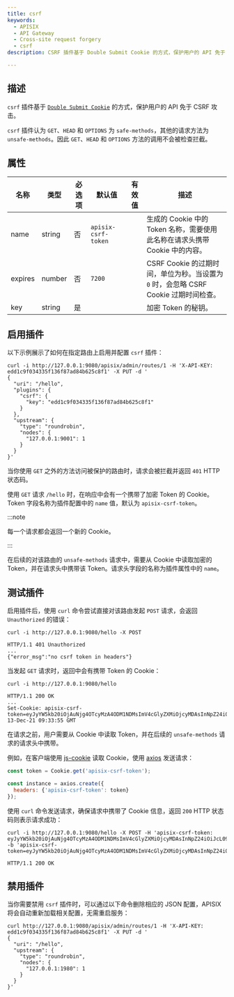 ```yaml
---
title: csrf
keywords:
  - APISIX
  - API Gateway
  - Cross-site request forgery
  - csrf
description: CSRF 插件基于 Double Submit Cookie 的方式，保护用户的 API 免于 CSRF 攻击。

---
```


<!--
#
# Licensed to the Apache Software Foundation (ASF) under one or more
# contributor license agreements.  See the NOTICE file distributed with
# this work for additional information regarding copyright ownership.
# The ASF licenses this file to You under the Apache License, Version 2.0
# (the "License"); you may not use this file except in compliance with
# the License.  You may obtain a copy of the License at
#
#     http://www.apache.org/licenses/LICENSE-2.0
#
# Unless required by applicable law or agreed to in writing, software
# distributed under the License is distributed on an "AS IS" BASIS,
# WITHOUT WARRANTIES OR CONDITIONS OF ANY KIND, either express or implied.
# See the License for the specific language governing permissions and
# limitations under the License.
#
-->

## 描述

`csrf` 插件基于 [`Double Submit Cookie`](https://en.wikipedia.org/wiki/Cross-site_request_forgery#Double_Submit_Cookie) 的方式，保护用户的 API 免于 CSRF 攻击。


`csrf` 插件认为 `GET`、`HEAD` 和 `OPTIONS` 为 `safe-methods`，其他的请求方法为 `unsafe-methods`。因此 `GET`、`HEAD` 和 `OPTIONS` 方法的调用不会被检查拦截。

## 属性

| 名称             | 类型    | 必选项 | 默认值 | 有效值 | 描述         |
| ---------------- | ------- | ----------- | ------- | ----- |---------------------|
| name   | string | 否    | `apisix-csrf-token`  |    | 生成的 Cookie 中的 Token 名称，需要使用此名称在请求头携带 Cookie 中的内容。 |
| expires | number | 否 | `7200` | | CSRF Cookie 的过期时间，单位为秒。当设置为 `0` 时，会忽略 CSRF Cookie 过期时间检查。|
| key | string | 是 |  |  | 加密 Token 的秘钥。        |


## 启用插件

以下示例展示了如何在指定路由上启用并配置 `csrf` 插件：

```shell
curl -i http://127.0.0.1:9080/apisix/admin/routes/1 -H 'X-API-KEY: edd1c9f034335f136f87ad84b625c8f1' -X PUT -d '
{
  "uri": "/hello",
  "plugins": {
    "csrf": {
      "key": "edd1c9f034335f136f87ad84b625c8f1"
    }
  },
  "upstream": {
    "type": "roundrobin",
    "nodes": {
      "127.0.0.1:9001": 1
    }
  }
}'
```

当你使用 `GET` 之外的方法访问被保护的路由时，请求会被拦截并返回 `401` HTTP 状态码。

使用 `GET` 请求 `/hello` 时，在响应中会有一个携带了加密 Token 的 Cookie。Token 字段名称为插件配置中的 `name` 值，默认为 `apisix-csrf-token`。

:::note

每一个请求都会返回一个新的 Cookie。

:::

在后续的对该路由的 `unsafe-methods` 请求中，需要从 Cookie 中读取加密的 Token，并在请求头中携带该 Token。请求头字段的名称为插件属性中的 `name`。

## 测试插件

启用插件后，使用 `curl` 命令尝试直接对该路由发起 `POST` 请求，会返回 `Unauthorized` 的错误：

```shell
curl -i http://127.0.0.1:9080/hello -X POST
```

```shell
HTTP/1.1 401 Unauthorized
...
{"error_msg":"no csrf token in headers"}
```

当发起 `GET` 请求时，返回中会有携带 Token 的 Cookie：

```shell
curl -i http://127.0.0.1:9080/hello
```

```
HTTP/1.1 200 OK
...
Set-Cookie: apisix-csrf-token=eyJyYW5kb20iOjAuNjg4OTcyMzA4ODM1NDMsImV4cGlyZXMiOjcyMDAsInNpZ24iOiJcL09uZEF4WUZDZGYwSnBiNDlKREtnbzVoYkJjbzhkS0JRZXVDQm44MG9ldz0ifQ==;path=/;Expires=Mon, 13-Dec-21 09:33:55 GMT
```

在请求之前，用户需要从 Cookie 中读取 Token，并在后续的 `unsafe-methods` 请求的请求头中携带。

例如，在客户端使用 [js-cookie](https://github.com/js-cookie/js-cookie) 读取 Cookie，使用 [axios](https://github.com/axios/axios) 发送请求：

```js
const token = Cookie.get('apisix-csrf-token');

const instance = axios.create({
  headers: {'apisix-csrf-token': token}
});
```

使用 `curl` 命令发送请求，确保请求中携带了 Cookie 信息，返回 `200` HTTP 状态码则表示请求成功：

```shell
curl -i http://127.0.0.1:9080/hello -X POST -H 'apisix-csrf-token: eyJyYW5kb20iOjAuNjg4OTcyMzA4ODM1NDMsImV4cGlyZXMiOjcyMDAsInNpZ24iOiJcL09uZEF4WUZDZGYwSnBiNDlKREtnbzVoYkJjbzhkS0JRZXVDQm44MG9ldz0ifQ==' -b 'apisix-csrf-token=eyJyYW5kb20iOjAuNjg4OTcyMzA4ODM1NDMsImV4cGlyZXMiOjcyMDAsInNpZ24iOiJcL09uZEF4WUZDZGYwSnBiNDlKREtnbzVoYkJjbzhkS0JRZXVDQm44MG9ldz0ifQ=='
```

```shell
HTTP/1.1 200 OK
```

## 禁用插件

当你需要禁用 `csrf` 插件时，可以通过以下命令删除相应的 JSON 配置，APISIX 将会自动重新加载相关配置，无需重启服务：

```shell
curl http://127.0.0.1:9080/apisix/admin/routes/1 -H 'X-API-KEY: edd1c9f034335f136f87ad84b625c8f1' -X PUT -d '
{
  "uri": "/hello",
  "upstream": {
    "type": "roundrobin",
    "nodes": {
      "127.0.0.1:1980": 1
    }
  }
}'
```
